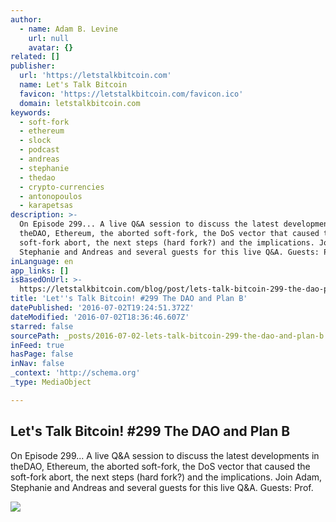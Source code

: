 ```yaml
---
author:
  - name: Adam B. Levine
    url: null
    avatar: {}
related: []
publisher:
  url: 'https://letstalkbitcoin.com'
  name: Let's Talk Bitcoin
  favicon: 'https://letstalkbitcoin.com/favicon.ico'
  domain: letstalkbitcoin.com
keywords:
  - soft-fork
  - ethereum
  - slock
  - podcast
  - andreas
  - stephanie
  - thedao
  - crypto-currencies
  - antonopoulos
  - karapetsas
description: >-
  On Episode 299... A live Q&A session to discuss the latest developments in
  theDAO, Ethereum, the aborted soft-fork, the DoS vector that caused the
  soft-fork abort, the next steps (hard fork?) and the implications. Join Adam,
  Stephanie and Andreas and several guests for this live Q&A. Guests: Prof.
inLanguage: en
app_links: []
isBasedOnUrl: >-
  https://letstalkbitcoin.com/blog/post/lets-talk-bitcoin-299-the-dao-plan-b-a-sense-of-urgency
title: 'Let''s Talk Bitcoin! #299 The DAO and Plan B'
datePublished: '2016-07-02T19:24:51.372Z'
dateModified: '2016-07-02T18:36:46.607Z'
starred: false
sourcePath: _posts/2016-07-02-lets-talk-bitcoin-299-the-dao-and-plan-b.md
inFeed: true
hasPage: false
inNav: false
_context: 'http://schema.org'
_type: MediaObject

---
```

<article style=""><h1>Let's Talk Bitcoin! #299 The DAO and Plan B</h1><p>On Episode 299... A live Q&amp;A session to discuss the latest developments in theDAO, Ethereum, the aborted soft-fork, the DoS vector that caused the soft-fork abort, the next steps (hard fork?) and the implications. Join Adam, Stephanie and Andreas and several guests for this live Q&amp;A. Guests: Prof.</p><img src="https://letstalkbitcoin.com/files/blogs/1850-803a73ff99156cef83bfefe8f0fe2e5813898a8ad6d5656fc8e8fab8c3ede568.jpg" /></article>